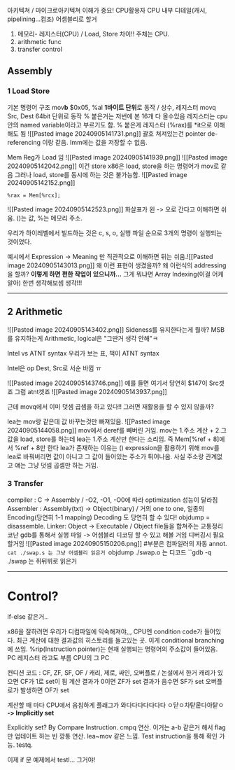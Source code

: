 아키텍쳐 / 마이크로아키텍쳐 이해가 중요!
CPU활용자    CPU 내부 디테일(캐시, pipelining...컴조)
어셈블리로 할거
1. 메모리- 레지스터(CPU) / Load, Store 차이!! 주체는 CPU.
2. arithmetic func
3. transfer control

## Assembly
### 1 Load Store

기본 명령어 구조
mov**b** $0x05, %al
**1바이트 단위**로 동작 / 상수, 레지스터
movq Src, Dest
64bit 단위로 동작
% 붙은거는 저번에 본 16개 다 올수있음
레지스터는 cpu 안의 named variable이라고 부르기도 함. % 붙은게 레지스터
(%rax)를 \*it으로 이해해도 됨
![[Pasted image 20240905141731.png]]
괄호 쳐져있는건 pointer de-referencing 이랑 같음.
Imm에는 값을 저장할 수 없음.

Mem Reg가 Load 임
![[Pasted image 20240905141939.png]]
![[Pasted image 20240905142042.png]]
이건 store
x86은 load, store을 하는 명령어가 mov로 같음
그러나 load, store를 동시에 하는 것은 불가능함.
![[Pasted image 20240905142152.png]]
```x86
%rax = Mem[%rcx];
```
![[Pasted image 20240905142523.png]]
화살표가 왼 -> 오로 간다고 이해하면 쉬움.
()는 값, %는 메모리 주소.


우리가 하이레벨에서 빌드하는 것은 
c, s, o, 실행 파일 순으로 3개의 명령이 실행되는 것이었다.

예시에서
Expression -> Meaning 만 직관적으로 이해하면 뒤는 쉬움.![[Pasted image 20240905143013.png]]
왜 이런 표현이 생겼을까? 왜 이런식의 addressing을 할까?
**이렇게 하면 편한 작업이 있으니까...**
그게 뭐냐면 Array Indexing(이걸 어케알아) 한번 생각해보셈
생각!!!

---
## 2 Arithmetic
![[Pasted image 20240905143402.png]]
Sideness를 유지한다는게 뭘까?
MSB를 유지하는게 Arithmetic,
logical은 "그딴거 생각 안해"ㅋ

Intel vs ATNT syntax
우리가 보는 표, 책이 ATNT syntax

Intel은 op Dest, Src로 서순 바뀜 ㅠ

![[Pasted image 20240905143746.png]]
예를 들면 여기서 당연히 $147이 Src겟죠 그럼 atnt겟죠
![[Pasted image 20240905143937.png]]

근데 movq에서 이미 덧셈 곱셈을 하고 있다!!
그러면 재활용을 할 수 있지 않을까?

lea는 mov랑 같은데 값 바꾸는것만 빠져있음.
![[Pasted image 20240905144058.png]]
mov에서 deref를 빼버린 거임. 
mov는 1.주소 계산 + 2.그 값을 load, store를 하는데
lea는 1.주소 계산만 한다는 소리임.
즉 Mem\[%ref + 8]에서 %ref + 8만 한다
lea가 존재하는 이유는 () expression을 활용하기 위해
mov를 lea로 바꿔버리면 값이 아니고 그 값이 들어있는 주소가 튀어나옴.
사실 주소랑 관계없고 얘는 그냥 덧셈 곱셈만 하는 거임.
### 3 Transfer
compiler : C -> Assembly / -O2, -O1, -O0에 따라 optimization 성능이 달라짐
Assembler : Assembly(txt) -> Object(binary) / 거의 one to one, 일종의 Encoding(당연히 1-1 mapping)
Decoding 도 당연히 할 수 있다! objdump = disassemble.
Linker: Object -> Executable / Object file들을 합쳐주는 교통정리 코난
gdb를 통해서 실행 파일 -> 어셈블리 디코딩 할 수 있고 해볼 거임 디버깅시 필요할거임
![[Pasted image 20240905150206.png]]
#부분은 컴파일러의 자동 annot.
``cat ./swap.s
는 그냥 어셈블리 읽은거
``objdump ./swap.o
는 디코드
``gdb -q ./swap
는 쥐뒤뷔로 읽은거

---

# Control?
if-else 같은거..

x86을 잘하려면 우리가 디컴파일에 익숙해져야,,,
CPU엔 condition code가 들어있다. 최근 계산에 대한 결과값의 히스토리를 들고있는 곳. 
이게 conditional branching에 쓰임.
%rip(Instruction pointer)는 현재 실행되는 명령어의 주소값이 들어있음.
PC 레지스터 라고도 부름 CPU의 그 PC

컨디션 코드 : CF, ZF, SF, OF / 캐리, 제로, 싸인, 오버플로 / 논설에서 한거
캐리가 있으면 CF가 1로 set이 됨
계산 결과가 0이면 ZF가 set
결과가 음수면 SF가 set
오버플로가 발생하면 OF가 set

계산할 때 마다 CPU에서 음침하게 플래그가 와다다다다다다다 ㅇ닫ㅇ차탇웉다아탙ㅇ
**-> Implicitly set**

Explicitly set? By Compare Instruction.
cmpq 연산. 이거는
a-b 같은거 해서 flag만 업데이트 하는 빈 깡통 연산. lea~mov 같은 느낌.
Test instruction을 통해 확인 가능. testq.

이제 if 문 예제에서
testl... 그거야!

